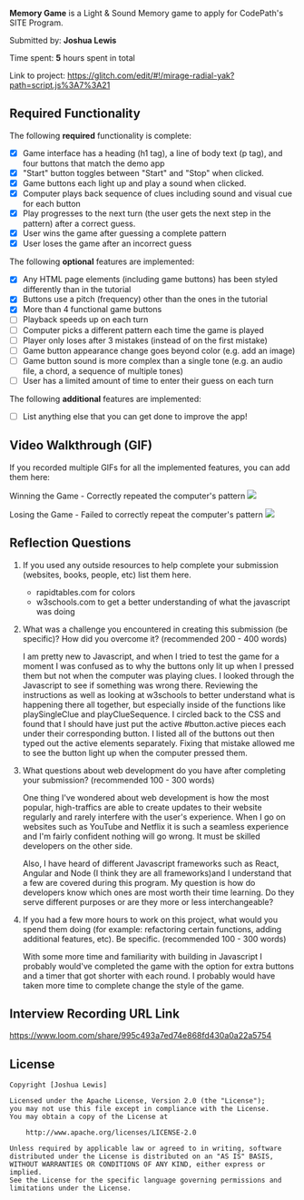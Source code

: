 **Memory Game** is a Light & Sound Memory game to apply for CodePath's SITE Program.

Submitted by: **Joshua Lewis**

Time spent: **5** hours spent in total

Link to project: https://glitch.com/edit/#!/mirage-radial-yak?path=script.js%3A7%3A21

## Required Functionality

The following **required** functionality is complete:

- [x] Game interface has a heading (h1 tag), a line of body text (p tag), and four buttons that match the demo app
- [x] "Start" button toggles between "Start" and "Stop" when clicked.
- [x] Game buttons each light up and play a sound when clicked.
- [x] Computer plays back sequence of clues including sound and visual cue for each button
- [x] Play progresses to the next turn (the user gets the next step in the pattern) after a correct guess.
- [x] User wins the game after guessing a complete pattern
- [x] User loses the game after an incorrect guess

The following **optional** features are implemented:

- [x] Any HTML page elements (including game buttons) has been styled differently than in the tutorial
- [x] Buttons use a pitch (frequency) other than the ones in the tutorial
- [x] More than 4 functional game buttons
- [ ] Playback speeds up on each turn
- [ ] Computer picks a different pattern each time the game is played
- [ ] Player only loses after 3 mistakes (instead of on the first mistake)
- [ ] Game button appearance change goes beyond color (e.g. add an image)
- [ ] Game button sound is more complex than a single tone (e.g. an audio file, a chord, a sequence of multiple tones)
- [ ] User has a limited amount of time to enter their guess on each turn

The following **additional** features are implemented:

- [ ] List anything else that you can get done to improve the app!

## Video Walkthrough (GIF)

If you recorded multiple GIFs for all the implemented features, you can add them here:

Winning the Game - Correctly repeated the computer's pattern
![](https://i.imgur.com/3rsEyfK.gif)

Losing the Game - Failed to correctly repeat the computer's pattern
![](https://i.imgur.com/lWM4UG0.gif)

## Reflection Questions

1. If you used any outside resources to help complete your submission (websites, books, people, etc) list them here.

   - rapidtables.com for colors
   - w3schools.com to get a better understanding of what the javascript was doing

2. What was a challenge you encountered in creating this submission (be specific)? How did you overcome it? (recommended 200 - 400 words)

   I am pretty new to Javascript, and when I tried to test the game for a moment I was confused as to why the buttons only lit up when I pressed them but not when the computer was playing clues. I looked through the Javascript to see if something was wrong there. Reviewing the instructions as well as looking at w3schools to better understand what is happening there all together, but especially inside of the functions like playSingleClue and playClueSequence. I circled back to the CSS and found that I should have just put the active #button.active pieces each under their corresponding button. I listed all of the buttons out then typed out the active elements separately. Fixing that mistake allowed me to see the button light up when the computer pressed them.

3. What questions about web development do you have after completing your submission? (recommended 100 - 300 words)

   One thing I've wondered about web development is how the most popular, high-traffics are able to create updates to their website regularly and rarely interfere with the user's experience. When I go on websites such as YouTube and Netflix it is such a seamless experience and I'm fairly confident nothing will go wrong. It must be skilled developers on the other side.

   Also, I have heard of different Javascript frameworks such as React, Angular and Node (I think they are all frameworks)and I understand that a few are covered during this program. My question is how do developers know which ones are most worth their time learning. Do they serve different purposes or are they more or less interchangeable?

4. If you had a few more hours to work on this project, what would you spend them doing (for example: refactoring certain functions, adding additional features, etc). Be specific. (recommended 100 - 300 words)

   With some more time and familiarity with building in Javascript I probably would've completed the game with the option for extra buttons and a timer that got shorter with each round. I probably would have taken more time to complete change the style of the game.

## Interview Recording URL Link

https://www.loom.com/share/995c493a7ed74e868fd430a0a22a5754

## License

    Copyright [Joshua Lewis]

    Licensed under the Apache License, Version 2.0 (the "License");
    you may not use this file except in compliance with the License.
    You may obtain a copy of the License at

        http://www.apache.org/licenses/LICENSE-2.0

    Unless required by applicable law or agreed to in writing, software
    distributed under the License is distributed on an "AS IS" BASIS,
    WITHOUT WARRANTIES OR CONDITIONS OF ANY KIND, either express or implied.
    See the License for the specific language governing permissions and
    limitations under the License.
